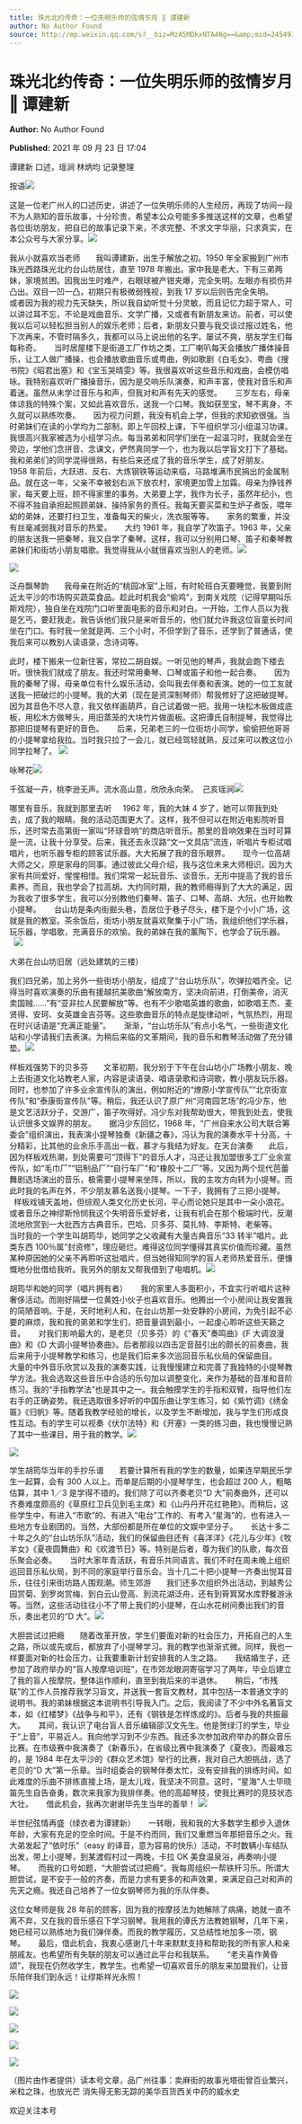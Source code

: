 ```yaml
---
title: 珠光北约传奇：一位失明乐师的弦情岁月 ‖ 谭建新
author: No Author Found
source: http://mp.weixin.qq.com/s?__biz=MzA5MDkxNTA4Ng==&amp;mid=2454911512&amp;idx=1&amp;sn=7e7bcb9cdd04e6befdb28c104d72d617&amp;chksm=87a23279b0d5bb6feb3c2714de03d0721ba1295a6b814e0131e244e93de13635273cb035a756#rd
---
```


# 珠光北约传奇：一位失明乐师的弦情岁月 ‖ 谭建新

**Author:** No Author Found

**Published:** 2021 年 09 月 23 日 17:04

谭建新 口述，瑶涧 林炳均 记录整理

按语![](https://mmbiz.qpic.cn/mmbiz_png/Ljib4So7yuWgzqTOyyFbeicMOzibBCGFpQicRJKd4IMOhKCLxcgJibmyO0FlED5wW2DLTDBvrCQNuHXTf4pbyKibmD4g/640?wx_fmt=png)

这是一位老广州人的口述历史，讲述了一位失明乐师的人生经历，再现了坊间一段不为人熟知的音乐故事，十分珍贵，希望本公众号能多多推送这样的文章，也希望各位街坊朋友，把自已的故事记录下来，不求完整、不求文字华丽，只求真实，在本公众号与大家分享。![](https://mmbiz.qpic.cn/mmbiz_png/Ljib4So7yuWgzqTOyyFbeicMOzibBCGFpQicO7PlxKh68PTfca2iciaib939vLHnXDoic0o7BnQPrYsx7re9B3EmhsaVGg/640?wx_fmt=png)

我从小就喜欢当老师       我叫谭建新，出生于解放之初。1950 年全家搬到广州市珠光西路珠光北约台山坊居住，直至 1978 年搬出。家中我是老大，下有三弟两妹，家境贫困。因我出生时难产，右眼球被产钳夹爆，完全失明。左眼亦有损伤并凸出。双目一凹一凸，初期只有极微弱残视，到我 17 岁以后则告完全失明。      或者因为我的视力先天缺失，所以我自幼听觉十分灵敏，而且记忆力超于常人，可以讲过耳不忘，不论是戏曲音乐、文学广播，又或者有新朋友来访。前者，可以使我以后可以轻松担当别人的娱乐老师；后者，新朋友只要与我交谈过报过姓名，他下次再来，不管时隔多久，我都可以马上说出他的名字。屡试不爽，朋友学生们每每称奇。      当时居屋楼下是街道工厂作坊之类，工厂喇叭每天会播放广播体操音乐，让工人做广播操，也会播放歌曲音乐或粤曲，例如歌剧《白毛女》、粤曲《搜书院》《昭君出塞》和《宝玉哭晴雯》等。我很喜欢听这些音乐和戏曲，会模仿唱咏。我特别喜欢听广播操音乐，因为是交响乐队演奏，和声丰富，使我对音乐和声着迷。虽然从未学过音乐与和声，但我对和声有先天的感觉。      三岁左右，母亲体谅我的特殊个案，又如此喜欢音乐，送我一个口琴。我如获至宝，琴不离身，不久就可以熟练吹奏。      因为视力问题，我没有机会上学，但我的求知欲很强。当时弟妹们在读的小学均为二部制，即上午回校上课，下午组织学习小组温习功课。我很高兴我家被选为小组学习点。每当弟弟和同学们坐在一起温习时，我就会坐在旁边，学他们念拼音、念课文，俨然真同学一个，也为我以后学盲文打下了基础。我和弟弟们的同学混得很熟，有些后来还成了我的音乐学生，成了好朋友。      1958 年前后，大跃进、反右、大炼钢铁等运动来临，马路堆满市民捐出的金属制品。就在这一年，父亲不幸被划右派下放农村，家境更加雪上加霜。母亲为挣钱养家，每天要上班，顾不得家里的事务。大弟要上学，我作为长子，虽然年纪小，也不得不独自承担起照顾弟妹、操持家务的责任。我每天要买菜和生炉子煮饭，喂年幼的弟妹，还要打扫卫生，准备每天的柴火，洗衣服等等。      家务的繁重，并没有丝毫减弱我对音乐的热爱。      大约 1961 年，我自学了吹笛子。1963 年，父亲的朋友送我一把秦琴，我又自学了秦琴。这样，我可以分别用口琴、笛子和秦琴教弟妹们和街坊小朋友唱歌。我觉得我从小就很喜欢当别人的老师。![](https://mmbiz.qpic.cn/mmbiz_png/Ljib4So7yuWhqF9A2nVblicQ8qqiaZZhjv98D2geoiaMk0Y1e83iaNjAO4m5Vic5VjibubFjrkjOttHMuhejibosdsMGyA/640?wx_fmt=png)

![](https://mmbiz.qpic.cn/mmbiz_png/Ljib4So7yuWjTcP7OAeUWmnZJyGWyrvnAI2hnfeTNN44dfnbC1SibFib2LPmzfbdNj5py5cy2ibXAwGUfibVrQENCibQ/640?wx_fmt=png)

泛舟飘琴韵       我母亲在附近的“桃园冰室”上班，有时轮班白天要睡觉，我要到附近太平沙的市场购买蔬菜食品。趁此时机我会“偷鸡”，到南关戏院（记得早期叫乐斯戏院），独自坐在戏院门口听里面电影的音乐和对白。一开始，工作人员以为我是乞丐，要赶我走。我告诉他们我只是来听音乐的，他们就允许我这位盲童长时间坐在门口。有时我一坐就是两、三个小时，不但学到了音乐，还学到了普通话，使我后来可以教别人读语录，念诗词等。

此时，楼下搬来一位新住客，常拉二胡自娱。一听见他的琴声，我就会跑下楼去听。很快我们就成了朋友。我还时常用秦琴、口琴或笛子和他一起合奏。      因为我的秦琴了得，母亲单位有什么娱乐活动，会叫我去伴奏和表演。她的一位工友就送我一把破烂的小提琴。我的大弟（现在是资深制琴师）帮我修好了这把破提琴。因为其音色不尽人意，我又依样画葫芦，自己试着做一把。我用一块松木板做成底板，用松木方做琴头，用旧蒸笼的大块竹片做面板。这把谭氏自制提琴，我觉得比那把旧提琴有更好的音色。      后来，兄弟老三的一位街坊小同学，偷偷把他哥哥的小提琴拿给我拉。当时我只拉了一会儿，就已经驾轻就熟，反过来可以教这位小同学拉琴了。 ![](https://mmbiz.qpic.cn/mmbiz_jpg/PJWG74pLsMZc74vZRibCLticbWZMHtYF2JtVwXRiaagvLy5RPtk2ic9IMm4RjzPlCjvtQKicGJn4Lpx8tudyRcSABibg/640)

咏琴花![](https://mmbiz.qpic.cn/mmbiz_jpg/PJWG74pLsMZc74vZRibCLticbWZMHtYF2JCwkIfNqYmv7DpvFXF4e5v21vH1jd4qPp1j0wOdCtuicFbXhyD55M0IQ/640)

千弦凝一卉，桃李逊无声。流水高山意，欣欣永向荣。  己亥瑶涧![](https://mmbiz.qpic.cn/mmbiz_png/Ljib4So7yuWjD7ev6DPyVwwkj5V9gnwibwLhRXC5WK1N8QoD22OHL4uxYSg8twib6Rcl0jeseJXEB4RzXdU9ZkvEw/640?wx_fmt=png)

哪里有音乐，我就到那里去听     1962 年，我的大妹 4 岁了，她可以带我到处去，成了我的眼睛。我的活动范围更大了。这样，我不但可以在附近电影院听音乐，还时常去高第街一家叫“环球音响”的商店听音乐。那里的音响效果在当时可算是一流，让我十分享受。后来，我还去永汉路“文一文具店”流连，听唱片专柜试唱唱片，也听乐器专柜的顾客试乐器。大大拓展了我的音乐眼界。      现今一位高胡大师之父，原是家母的同事。通过彼此父母介绍，我与这位未来大师相识。因为大家有共同爱好，惺惺相惜。我们常常一起玩音乐、谈音乐，无形中提高了我的音乐素养。而且，我也学会了拉高胡。大约同时期，我的教师瘾得到了大大的满足，因为我收了很多学生，我可以分别教他们秦琴、笛子、口琴、高胡、大阮，也开始教小提琴。      台山坊是条内街掘头巷，吾居位于巷子尽头，楼下是个小小广场，这就是我的教室。茶余饭后，街坊小朋友就喜欢聚集于小广场，我组织他们学乐器，玩乐器，学唱歌，充满音乐的欢愉。我的弟妹在我的薰陶下，也学会了玩乐器。      ![](https://mmbiz.qpic.cn/mmbiz_png/Ljib4So7yuWhqF9A2nVblicQ8qqiaZZhjv98D2geoiaMk0Y1e83iaNjAO4m5Vic5VjibubFjrkjOttHMuhejibosdsMGyA/640?wx_fmt=png)

大弟在台山坊旧居（远处建筑的三楼）

我们四兄弟，加上另外一些街坊小朋友，组成了“台山坊乐队”，吹弹拉唱齐全。记得当时喜欢演奏的乐曲有援越抗美歌曲“解放南方，坚决向前进，打倒美帝，消灭卖国贼……”有“亚非拉人民要解放”等。也有不少歌唱英雄的歌曲，如歌唱王杰、麦贤得、安珂、女英雄金吉芬等。这些歌曲音乐的特点是旋律动听，气氛热烈，用现在时兴话语是“充满正能量”。      渐渐，“台山坊乐队”有点小名气，一些街道文化站和小学请我们去表演。为稍后来临的文革期间，我的音乐和教琴活动做了充分铺垫。![](https://mmbiz.qpic.cn/mmbiz_jpg/PJWG74pLsMZc74vZRibCLticbWZMHtYF2JsQfaVJ4Bjzl0ibFoSRNYjoIQsK994LEJicux345INXbBicobBEpxjA4oA/640)

样板戏强势下的贝多芬       文革初期，我分别于下午在台山坊小广场教小朋友、晚上去街道文化站教老人家，内容是读语录、唱语录歌和诗词歌，教小朋友玩乐器。同时，也参加了许多业余宣传队的演出，例如附近的“燎原小学宣传队”“北京街宣传队”和“泰康街宣传队”等。稍后，我还认识了原广州“河南园艺场”的冯少东，他是文艺活跃分子，交游广，笛子吹得好。冯少东对我帮助很大，带我到处去，使我认识很多文娱界的朋友。      据冯少东回忆，1968 年，“广州自来水公司大联合筹委会”组织演出，我表演小提琴独奏《新疆之春》，冯认为我的演奏水平十分高，十分精彩，比其他的业余乐手高出一截，慕才与我结为好友。在天台演奏       此后，因为样板戏热潮，到处需要可“顶得下”的音乐人才，冯还让我加盟很多工厂业余宣传队，如“毛巾厂”“铝制品厂”“自行车厂”和“橡胶十二厂”等。又因为两个现代芭蕾舞剧选场演出的音乐，极需要小提琴来坐阵，所以，我的主攻方向转为小提琴。而此时我的名声在外，不少朋友慕名送我小提琴。一下子，我拥有了三把小提琴。      样板戏铺天盖地，但综观人类文化历史长河，平心而论她只是其中一朵小浪花。或者音乐之神缪斯怜悯我这个失明音乐爱好者，让我有机会在那个极端时代，反潮流地欣赏到一大批西方古典音乐，巴哈、贝多芬、莫扎特、李斯特、老柴等。      当时我的一个学生叫胡筠华，她同学之父收藏有大量古典音乐“33 转半”唱片。此类东西 100％属“封资修”，理应砸烂。难得这位同学懂得其真实价值而珍藏。虽然某种原因她的父亲不再聆听这批唱片，但当她得知同学的盲人老师热爱音乐，便慷慨地分批借给我听。我另外的朋友又帮我借到了电唱机。![](https://mmbiz.qpic.cn/mmbiz_png/Ljib4So7yuWhqF9A2nVblicQ8qqiaZZhjv98D2geoiaMk0Y1e83iaNjAO4m5Vic5VjibubFjrkjOttHMuhejibosdsMGyA/640?wx_fmt=png)

胡筠华和她的同学（唱片拥有者）      我的家里人多面积小，不宜实行听唱片这种奢侈活动。而刚好隔壁一位黄姓小伙子也喜欢音乐。他腾出一个小房间让我安置我的简陋音响。于是，天时地利人和，在台山坊那一处安静的小房间，为免引起不必要的麻烦，我和我的弟弟和学生们，把音量调到最小，一起虔心聆听这些天籁之音。      对我们影响最大的，是老贝（贝多芬）的《“春天”奏鸣曲》《F 大调浪漫曲》和《D 大调小提琴协奏曲》。后者那段以四击定音鼓引出的颇长的前奏曲，我后来用于小提琴教学和练习，也是我们后来多次巡回音乐私伙局的保留曲目。      大量的中外音乐欣赏以及我的演奏实践，让我慢慢建立和完善了我独特的小提琴教学方法。我会选取这些音乐中合适的乐句加以调整变化，来作为基础的音准和音阶练习。我的“手指教学法”也是其中之一。我会触摸学生的手指和双臂，指导他们左右手的正确姿势。我还选取很多好听的中国乐曲让学生练习，如《紫竹调》《绣金匾》《归帆》等。随着我教学经验的增长，以及学生不断增加，我与学生们形成良性互动。有的学生可以视奏《伏尔法特》和《开塞》一类的练习曲，我也慢慢记熟了其中一些课目，用于我的教学。![](https://mmbiz.qpic.cn/mmbiz_jpg/PJWG74pLsMZc74vZRibCLticbWZMHtYF2JaO3sFB8YdibCtHryQKQQCiaQKw57oD4ehGeickP1GgYyXF0o4LQeLYGJw/640)

![](https://mmbiz.qpic.cn/mmbiz_jpg/PJWG74pLsMZc74vZRibCLticbWZMHtYF2JLAJl8GnOqwiaKHKnYIJwl387orUCZRUmiaib4o6FDicEiagLdxeXr7ajVsQ/640)

学生胡筠华当年的手抄乐谱       若要计算所有我的学生的数量，如果连早期民乐学生一起算，会有 300 人以上。而单是后期的小提琴学生，也会超过 200 人，粗略估算，其中 1／3 是学得不错的。我们除了可以齐奏老贝“D 大”前奏曲外，还可以齐奏难度颇高的《草原红卫兵见到毛主席》和《山丹丹开花红艳艳》。而稍后，这些学生中，有进入“市歌”的、有进入“电台”工作的、有考入“星海”的，也有进入一些地方专业剧团的。当然，大部份都是所在单位的文娱中坚分子。      长达十多二十年之久的“台山坊乐队”活动，我们的保留曲目还有《喜洋洋》《花儿与少年》《牧羊女》《夏夜圆舞曲》和《欢渡节日》等。特别是后者，尊为我们的队歌，每次音乐聚会必奏。      当时大家年青活跃，有音乐共同语言。我们不时在周未晚上组织巡回音乐私伙局，到不同的家庭举行音乐会。当十几二十把小提琴一齐奏出悦耳音乐，往往引来街坊路人围观潮。师生郊游       我们还多次组织外出活动，到越秀公园赏菊、到罗岗赏梅、到白云山登高、到流花湖泛舟，还有到筲箕窝水库野餐游泳等。当然，这些活动往往小不了带上我们的小提琴，在山水花树间奏出我们的音乐，奏出老贝的“D 大”。![](https://mmbiz.qpic.cn/mmbiz_jpg/PJWG74pLsMZc74vZRibCLticbWZMHtYF2JmPTpn6Xxdg05UEEGw5mbmjBlLL2GqibkYWkErvd49l5l1JLCzNwmzxA/640)

大胆尝试过把瘾       随着改革开放，学生们要面对新的社会压力，开拓自己的人生之路，所以或先或后，都放弃了小提琴学习。我的教学也渐渐式微。同样，我也一样要面对新的社会压力，让我要重新计划安排我的人生之路。      我结婚生子，还参加了政府举办的“盲人按摩培训班”，在市郊龙眼洞寄宿学习了两年，毕业后建立了我的盲人按摩院，整体运作顺利，直至到我后来的半退休。      稍后，“市残联”的工作人员推荐我学习盲文，并送我一套盲文教材，其中包括一本普通文字的说明书。我的弟妹根据这本说明书引导我入门。之后，我阅读了不少中外名著盲文本，如《红楼梦》《战争与和平》，还有《钢铁是怎样炼成的》。后者与我的共振最大。      其间，我认识了电台盲人音乐编辑邵汉文先生。他是贺绿汀的学生，毕业于“上音”，平易近人。我向他学习到不少东西。我还多次参加政府举办的群众音乐比赛。在市级赛中我演奏了《新春乐》，在省级比赛中我演奏了《夏夜》。而最难忘的，是 1984 年在太平沙的《群众艺术馆》举行的比赛，我对自己大胆挑战，选了老贝的“D 大”第一乐章。当时组委会的钢琴伴奏太忙，没有安排我的排练时间。如此难度的乐曲不排练直接上场，是太儿戏，我坚决不同意。这时，“星海”人士毕晓笛先生自告奋勇，数次来我家为我排伴奏。他的高超琴技，使我比赛时的竞技状态大壮。      借此机会，我再次谢谢毕先生当年的善举！ ![](https://mmbiz.qpic.cn/mmbiz_png/Ljib4So7yuWjTcP7OAeUWmnZJyGWyrvnAI2hnfeTNN44dfnbC1SibFib2LPmzfbdNj5py5cy2ibXAwGUfibVrQENCibQ/640?wx_fmt=png)

半世纪弦情再盛（绿衣者为谭建新）      一转眼，我和我的大多数学生都步入退休年龄，大家有充足的空余时间。于是不约而同，我们又重燃当年那把音乐之火。我大弟发起了“依时乐”（easy 的译音，意为容易的快乐）活动，不时数辆小车结队出发，带上小提琴，到某渡假村过一两晚，卡拉 OK 美食温泉浴，再奏响小提琴。      而我的口号如题，“大胆尝试过把瘾”。我每周组织一帮铁杆习乐。所谓大胆尝试，是不安于一般的齐奏，而是力求有更多的和声效果，来满足自己对和声的先天之瘾。我还自己培养了一位女钢琴师为我的乐队伴奏。

这位女琴师是我 28 年前的顾客，因为我的按摩技法为她解除了病痛，她就一直不离不弃，又在我的音乐感召下学习钢琴。我用我的谭氏方法教她钢琴，几年下来，她已经可以熟练地为我们弹伴奏。而我的教学履历，又总结性地加多一项，钢琴。      最后，借此机会，我衷心感谢几十年来默默支持和帮助我的所有家人和亲朋戚友。也希望所有失联的朋友可以通过此平台和我联系。      “老夫喜作黄昏颂”，我现在仍然收学生，教学生。也希望一切喜欢音乐的朋友来加盟我们，让音乐陪伴我们到永远！让缪斯祥光永照！

![](https://mmbiz.qpic.cn/mmbiz_jpg/PJWG74pLsMZc74vZRibCLticbWZMHtYF2Ja8QmEIMicRkrFnRK2dEQfqgdPySfRuYxnRNo7kpuw3TxzNTGPoiccAkg/640)

![](https://mmbiz.qpic.cn/mmbiz_jpg/PJWG74pLsMZc74vZRibCLticbWZMHtYF2JOr7DsA7dx4K1fqInNc8iccfH4jgbic31HuVfrWvkEMjNfhFmsaTqpGog/640)

![](https://mmbiz.qpic.cn/mmbiz_jpg/PJWG74pLsMZc74vZRibCLticbWZMHtYF2JYS5iaH4ic1pnfI6lvfWSnvPhbMmRMK04uUVzvOlTm6ibSOkXUWQCwoZqA/640)

![](https://mmbiz.qpic.cn/mmbiz_png/Ljib4So7yuWhqF9A2nVblicQ8qqiaZZhjv98D2geoiaMk0Y1e83iaNjAO4m5Vic5VjibubFjrkjOttHMuhejibosdsMGyA/640?wx_fmt=png)

![](https://mmbiz.qpic.cn/mmbiz_jpg/PJWG74pLsMZc74vZRibCLticbWZMHtYF2JVyT6zjYe5ib7uUd7Pc784V2wJhbf3iaxuCl28P0cCG6HfzDPEcgsCmzg/640)

（图片由作者提供）读本号文章，品广州往事：卖麻街的故事光塔街曾百业繁兴，米粒之珠，也放光芒
消失得无影无踪的美华百货西关中药的威水史

欢迎关注本号

